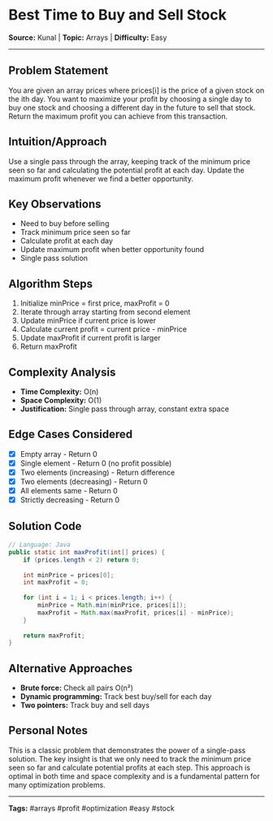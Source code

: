 # Best Time to Buy and Sell Stock

**Source:** Kunal | **Topic:** Arrays | **Difficulty:** Easy  

---

## Problem Statement
You are given an array prices where prices[i] is the price of a given stock on the ith day. You want to maximize your profit by choosing a single day to buy one stock and choosing a different day in the future to sell that stock. Return the maximum profit you can achieve from this transaction.

## Intuition/Approach
Use a single pass through the array, keeping track of the minimum price seen so far and calculating the potential profit at each day. Update the maximum profit whenever we find a better opportunity.

## Key Observations
- Need to buy before selling
- Track minimum price seen so far
- Calculate profit at each day
- Update maximum profit when better opportunity found
- Single pass solution

## Algorithm Steps
1. Initialize minPrice = first price, maxProfit = 0
2. Iterate through array starting from second element
3. Update minPrice if current price is lower
4. Calculate current profit = current price - minPrice
5. Update maxProfit if current profit is larger
6. Return maxProfit

## Complexity Analysis
- **Time Complexity:** O(n)
- **Space Complexity:** O(1)
- **Justification:** Single pass through array, constant extra space

## Edge Cases Considered
- [x] Empty array - Return 0
- [x] Single element - Return 0 (no profit possible)
- [x] Two elements (increasing) - Return difference
- [x] Two elements (decreasing) - Return 0
- [x] All elements same - Return 0
- [x] Strictly decreasing - Return 0

## Solution Code

```java
// Language: Java
public static int maxProfit(int[] prices) {
    if (prices.length < 2) return 0;
    
    int minPrice = prices[0];
    int maxProfit = 0;
    
    for (int i = 1; i < prices.length; i++) {
        minPrice = Math.min(minPrice, prices[i]);
        maxProfit = Math.max(maxProfit, prices[i] - minPrice);
    }
    
    return maxProfit;
}
```

## Alternative Approaches
- **Brute force:** Check all pairs O(n²)
- **Dynamic programming:** Track best buy/sell for each day
- **Two pointers:** Track buy and sell days

## Personal Notes
This is a classic problem that demonstrates the power of a single-pass solution. The key insight is that we only need to track the minimum price seen so far and calculate potential profits at each step. This approach is optimal in both time and space complexity and is a fundamental pattern for many optimization problems.

---
**Tags:** #arrays #profit #optimization #easy #stock
